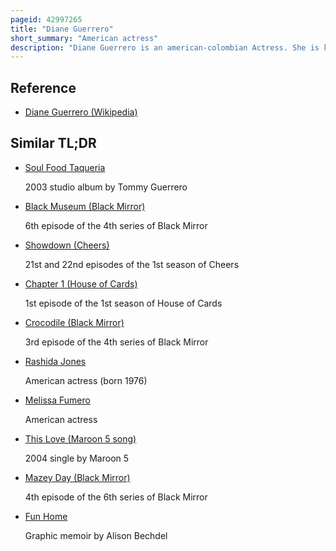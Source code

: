 ```yaml
---
pageid: 42997265
title: "Diane Guerrero"
short_summary: "American actress"
description: "Diane Guerrero is an american-colombian Actress. She is known for her Roles as Maritza Ramos in the netflix Series Orange is the new black and Lina on Jane the Virgin. Guerrero grew up in Boston and stayed there after the Rest of her Family was deported to colombia. She is a Supporter of Immigration Reform. Her Role on Orange is the new black contributed to three consecutive Wins for the Screen Actors guild award for outstanding Performance by an Ensemble in a Comedy Series. Guerrero is the Author of in the Country we love: my Family Divided, a Memoir about her Parents being detained and deported when she was fourteen. She currently stars as Jane in max Action Drama Doom Patrol. She also voiced the Character Isabela Madrigal in the 2021 Disney Film Encanto."
---
```


## Reference

- [Diane Guerrero (Wikipedia)](https://en.wikipedia.org/?curid=42997265)

## Similar TL;DR

- [Soul Food Taqueria](/tldr/en/soul-food-taqueria)

  2003 studio album by Tommy Guerrero

- [Black Museum (Black Mirror)](/tldr/en/black-museum-black-mirror)

  6th episode of the 4th series of Black Mirror

- [Showdown (Cheers)](/tldr/en/showdown-cheers)

  21st and 22nd episodes of the 1st season of Cheers

- [Chapter 1 (House of Cards)](/tldr/en/chapter-1-house-of-cards)

  1st episode of the 1st season of House of Cards

- [Crocodile (Black Mirror)](/tldr/en/crocodile-black-mirror)

  3rd episode of the 4th series of Black Mirror

- [Rashida Jones](/tldr/en/rashida-jones)

  American actress (born 1976)

- [Melissa Fumero](/tldr/en/melissa-fumero)

  American actress

- [This Love (Maroon 5 song)](/tldr/en/this-love-maroon-5-song)

  2004 single by Maroon 5

- [Mazey Day (Black Mirror)](/tldr/en/mazey-day-black-mirror)

  4th episode of the 6th series of Black Mirror

- [Fun Home](/tldr/en/fun-home)

  Graphic memoir by Alison Bechdel
